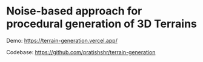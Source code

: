 # Noise-based approach for procedural generation of 3D Terrains

Demo: https://terrain-generation.vercel.app/


Codebase: https://github.com/pratishshr/terrain-generation    



